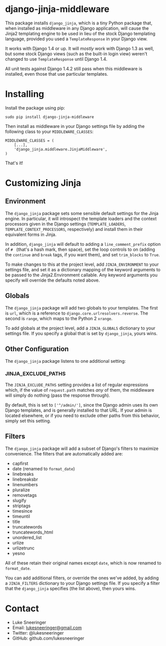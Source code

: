 django-jinja-middleware
=======================

This package installs `django_jinja`, which is a tiny Python package that,
when installed as middleware in any Django application, will cause the Jinja2
templating engine to be used in lieu of the stock Django templating language,
provided you used a `TemplateResponse` in your Django view.

It works with Django 1.4 or up. It will *mostly* work with Django 1.3 as well,
but some stock Django views (such as the built-in login view) weren't changed
to use `TemplateResponse` until Django 1.4.

All unit tests against Django 1.4.2 still pass when this middleware is installed,
even those that use particular templates.


Installing
==========

Install the package using pip:

    sudo pip install django-jinja-middleware
    
Then install as middleware in your Django settings file by
adding the following class to your `MIDDLEWARE_CLASSES`:

    MIDDLEWARE_CLASSES = (
        [...],
        'django_jinja.middleware.JinjaMiddleware',
    )
    
That's it!


Customizing Jinja
=================

Environment
-----------

The `django_jinja` package sets some sensible default settings for the Jinja engine.
In particular, it will introspect the template loaders and the context processors
given in the Django settings (`TEMPLATE_LOADERS`, `TEMPLATE_CONTEXT_PROCESSORS`, respectively)
and install them in their equivalent forms in Jinja.

In addition, `django_jinja` will default to adding a `line_comment_prefix` option of `# `
(that's a hash mark, then space), set the loop controls to on (adding the `continue` and `break`
tags, if you want them), and set `trim_blocks` to `True`.

To make changes to this at the project level, add `JINJA_ENVIRONMENT` to your settings file,
and set it as a dictionary mapping of the keyword arguments to be passed to the Jinja2.Environment
callable. Any keyword arguments you specify will override the defaults noted above.


Globals
-------

The `django_jinja` package will add two globals to your templates. The first is `url`, which
is a reference to `django.core.urlresolvers.reverse`. The second is `range`, which maps
to the Python 2 `xrange`.

To add globals at the project level, add a `JINJA_GLOBALS` dictionary to your settings file.
If you specify a global that is set by `django_jinja`, yours wins.


Other Configuration
-------------------

The `django_jinja` package listens to one additional setting:

### JINJA_EXCLUDE_PATHS

The `JINJA_EXCLUDE_PATHS` setting provides a list of regular expressions which,
if the value of `request.path` matches _any_ of them, the middleware will simply do
nothing (pass the response through).

By default, this is set to `['^/admin/']`, since the Django admin uses its own
Django templates, and is generally installed to that URL. If your admin is located elsewhere,
or if you need to exclude other paths from this behavior, simply set this setting.


Filters
-------

The `django_jinja` package will add a subset of Django's filters to maximize convenience.
The filters that are automatically added are:

  * capfirst
  * date (renamed to `format_date`)
  * linebreaks
  * linebreaksbr
  * linenumbers
  * pluralize
  * removetags
  * slugify
  * striptags
  * timesince
  * timeuntil
  * title
  * truncatewords
  * truncatewords\_html
  * unordered\_list
  * urlize
  * urlizetrunc
  * yesno
  
All of these retain their original names except `date`, which is now renamed to `format_date`.

You can add additional filters, or override the ones we've added, by adding a `JINJA_FILTERS` dictionary
to your Django settings file. If you specify a filter that the `django_jinja` specifies (the list above),
then yours wins.


Contact
=======

  * Luke Sneeringer
  * Email: lukesneeringer@gmail.com
  * Twitter: @lukesneeringer
  * GitHub: github.com/lukesneeringer